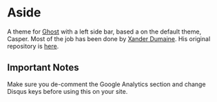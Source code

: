 # Aside

A theme for [Ghost](http://github.com/tryghost/ghost/) with a  left side bar, based a on the default theme, Casper.
Most of the job has been done by [Xander Dumaine](http://blog.xdumaine.com). His original repository is
[here](https://github.com/xdumaine/ghost-aside).

## Important Notes

Make sure you de-comment the Google Analytics section and change Disqus keys before using this on your site.


